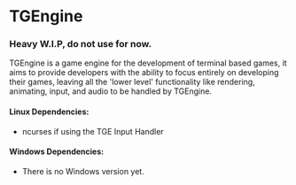 # TGEngine
### Heavy W.I.P, do not use for now.
TGEngine is a game engine for the development of terminal based games, it aims to provide developers with the ability to focus entirely on developing their games, leaving all the 'lower level' functionality like rendering, animating, input, and audio to be handled by TGEngine.

#### Linux Dependencies:
* ncurses if using the TGE Input Handler


#### Windows Dependencies:
* There is no Windows version yet.
